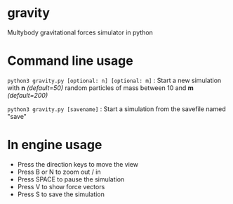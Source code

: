 # gravity
Multybody gravitational forces simulator in python

# Command line usage

`python3 gravity.py [optional: n] [optional: m]` : Start a new simulation with **n** *(default=50)* random particles of mass between 10 and **m** *(default=200)* 

`python3 gravity.py [savename]` : Start a simulation from the savefile named "save"

# In engine usage
- Press the direction keys to move the view
- Press B or N to zoom out / in
- Press SPACE to pause the simulation
- Press V to show force vectors
- Press S to save the simulation
